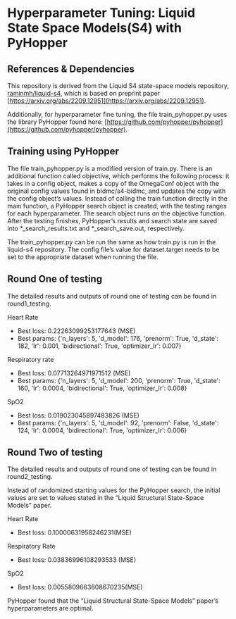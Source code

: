 # Hyperparameter Tuning: Liquid State Space Models(S4) with PyHopper

## References & Dependencies

This repository is derived from the Liquid S4 state-space models repository, [raminmh/liquid-s4](https://github.com/raminmh/liquid-s4), which is based on preprint paper [https://arxiv.org/abs/2209.12951](https://arxiv.org/abs/2209.12951). 

Additionally, for hyperparameter fine tuning, the file train_pyhopper.py uses the library PyHopper found here: [https://github.com/pyhopper/pyhopper](https://github.com/pyhopper/pyhopper).

## Training using PyHopper

The file train_pyhopper.py is a modified version of train.py. There is an additional function called objective, which performs the following process: it takes in a config object, makes a copy of the OmegaConf object with the original config values found in bidmc/s4-bidmc, and updates the copy with the config object’s values. Instead of calling the train function directly in the main function, a PyHopper search object is created, with the testing ranges for each hyperparameter. The search object runs on the objective function. After the testing finishes, PyHopper’s results and search state are saved into *_search_results.txt and *_search_save.out, respectively.

The train_pyhopper.py can be run the same as how train.py is run in the liquid-s4 repository. The config file’s value for dataset.target needs to be set to the appropriate dataset when running the file.

## Round One of testing

The detailed results and outputs of round one of testing can be found in round1_testing.

Heart Rate
- Best loss: 0.22263099253177643 (MSE)
- Best params: {'n_layers': 5, 'd_model': 176, 'prenorm': True, 'd_state': 182, 'lr': 0.001, 'bidirectional': True, 'optimizer_lr': 0.007}

Respiratory rate
- Best loss: 0.07713264971971512 (MSE)
- Best params: {'n_layers': 5, 'd_model': 200, 'prenorm': True, 'd_state': 160, 'lr': 0.0004, 'bidirectional': True, 'optimizer_lr': 0.008}

SpO2
- Best loss: 0.019023045897483826 (MSE)
- Best params: {'n_layers': 5, 'd_model': 92, 'prenorm': False, 'd_state': 124, 'lr': 0.0004, 'bidirectional': True, 'optimizer_lr': 0.006}

## Round Two of testing

The detailed results and outputs of round one of testing can be found in round2_testing.

Instead of randomized starting values for the PyHopper search, the initial values are set to values stated in the “Liquid Structural State-Space Models” paper.

Heart Rate
- Best loss: 0.10000631958246231(MSE)

Respiratory Rate
- Best loss: 0.03836996108293533 (MSE)

SpO2
- Best loss: 0.0055809663608670235(MSE)

PyHopper found that the “Liquid Structural State-Space Models” paper’s hyperparameters are optimal.
